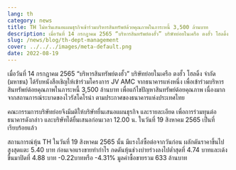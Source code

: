 ```yaml
---
lang: th
category: news
title: TH ไม่หวั่นเสนอแผนธุรกิจเข้าร่วมบริหารสินทรัพย์ด้วยคุณภาพในภาระหนี้ 3,500 ล้านบาท
description: เมื่อวันที่ 14 กรกฎาคม 2565 “บริหารสินทรัพย์ตงฮั้ว” บริษัทย่อยในเครือ ตงฮั้ว โฮลดิ้ง จำกัด (มหาชน) ได้รับหนังสือเชิญให้เข้าร่วมโครงการ JV AMC จากธนาคารแห่งหนึ่ง เพื่อเข้าร่วมบริหารสินทรัพย์ด้อยคุณภาพในภาระหนี้ 3,500 ล้านบาท เพื่อแก้ไขปัญหาสินทรัพย์ด้อยคุณภาพ เนื่องมากจากสถานการณ์ระบาดของไวรัสโคโรน่า ตามประกาศของธนาคารแห่งประเทศไทย
slug: /news/blog/th-dept-management
cover: ../../../images/meta-default.png
date: 2022-08-19
---
```


เมื่อวันที่ 14 กรกฎาคม 2565 “บริหารสินทรัพย์ตงฮั้ว” บริษัทย่อยในเครือ ตงฮั้ว โฮลดิ้ง จำกัด (มหาชน) ได้รับหนังสือเชิญให้เข้าร่วมโครงการ JV AMC จากธนาคารแห่งหนึ่ง เพื่อเข้าร่วมบริหารสินทรัพย์ด้อยคุณภาพในภาระหนี้ 3,500 ล้านบาท เพื่อแก้ไขปัญหาสินทรัพย์ด้อยคุณภาพ เนื่องมากจากสถานการณ์ระบาดของไวรัสโคโรน่า ตามประกาศของธนาคารแห่งประเทศไทย

คณะกรรมการบริษัทย่อยจึงมีมติให้บริษัทยื่นเสนอแผนธุรกิจ และรายละเอียด เพื่อการร่วมทุนต่อธนาคารดังกล่าว และบริษัทได้ยื่นเสนอก่อนเวลา 12.00 น. ในวันที่ 19 สิงหาคม 2565 เป็นที่เรียบร้อยแล้ว

สถานการณ์หุ้น TH ในวันที่ 19 สิงหาคม 2565 นั้น มีแรงไล่ซื้อต่อจากวันก่อน ผลักดันราคาขึ้นไปสูงสุดแตะ 5.40 บาท ก่อนเจอแรงขายทำกำไร กดดันหุ้นช่วงบ่ายร่วงลงไปต่ำสุดที่ 4.74 บาทและเด้งขึ้นมาปิดที่ 4.88 บาท -0.22บาทหรือ -4.31% มูลค่าซื้อขายรวม 633 ล้านบาท
